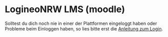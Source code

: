 # LogineoNRW LMS (moodle)
Solltest du dich noch nie in einer der Plattformen eingeloggt haben oder Probleme beim Einloggen haben, so lies bitte erst die [Anleitung zum Login](index.md).